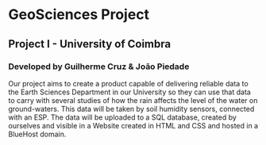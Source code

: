 # GeoSciences Project
## Project I - University of Coimbra
### Developed by Guilherme Cruz & João Piedade
Our project aims to create a product capable of delivering reliable data to the Earth Sciences Department in our University so they can use that data to carry with several studies of how the rain affects the level of the water on ground-waters. This data will be taken by soil humidity sensors, connected with an ESP. The data will be uploaded to a SQL database, created by ourselves and visible in a Website created in HTML and CSS and hosted in a BlueHost domain.
